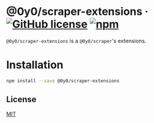 # @0y0/scraper-extensions · [![GitHub license](https://img.shields.io/badge/license-MIT-blue.svg)](https://github.com/o0y0o/web-scraper/blob/master/LICENSE) [![npm](https://img.shields.io/npm/v/@0y0/scraper-extensions.svg)](https://www.npmjs.com/package/@0y0/scraper-extensions)

`@0y0/scraper-extensions` is a `@0y0/scraper`'s extensions.

# Installation

```sh
npm install --save @0y0/scraper-extensions
```

## License

[MIT](https://github.com/o0y0o/web-scraper/blob/master/LICENSE)
